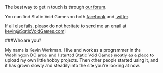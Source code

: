 The best way to get in touch is through [our forum](http://forum.staticvoidgames.com).

You can find Static Void Games on both [facebook](https://www.facebook.com/StaticVoidGames) and [twitter](https://twitter.com/StaticVoidGames).

If all else fails, please do not hesitate to send me an email at [kevin@StaticVoidGames.com](mailto:kevin@StaticVoidGames.com)!

###Who are you?

My name is Kevin Workman. I live and work as a programmer in the Washington DC area, and I started Static Void Games mostly as a place to upload my own little hobby projects. Then other people started using it, and it has grown slowly and steadily into the site you're looking at now.